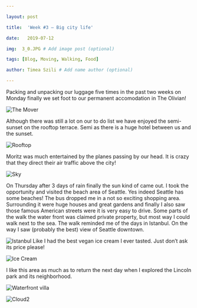 ```yaml
---

layout: post

title:  'Week #3 – Big city life'

date:   2019-07-12

img:  3_0.JPG # Add image post (optional)

tags: [Blog, Moving, Walking, Food]

author: Timea Szili # Add name author (optional)

---
```


Packing and unpacking our luggage five times in the past two weeks on Monday finally we set foot to our permanent accomodation in The Olivian!

![The Mover]({{site.baseurl}}/assets/img/3_1.JPG) 

Although there was still a lot on our to do list we have enjoyed the semi-sunset on the rooftop terrace. Semi as there is a huge hotel between us and the sunset. 

![Rooftop]({{site.baseurl}}/assets/img/3_2.JPG) 

Moritz was much entertained by the planes passing by our head. It is crazy that they direct their air traffic above the city!

![Sky]({{site.baseurl}}/assets/img/3_3.JPG) 


On Thursday after 3 days of rain finally the sun kind of came out. I took the opportunity and visited the beach area of Seattle. Yes indeed Seattle has some beaches! 
The bus dropped me in a not so exciting shopping area. Surrounding it were huge houses and great gardens and finally I also saw those famous American streets were it is very easy to drive. 
Some parts of the walk the water front was claimed private property, but most way I could walk next to the sea. The walk reminded me of the days in Istanbul. On the way I saw (probably the best) view of Seattle downtown. 

![Istanbul Like]({{site.baseurl}}/assets/img/3_4.JPG) 
I had the best vegan ice cream I ever tasted. Just don’t ask its price please!

![Ice Cream]({{site.baseurl}}/assets/img/3_5.JPG) 

I like this area as much as to return the next day when I explored the Lincoln park and its neighborhood.

![Waterfront villa]({{site.baseurl}}/assets/img/3_6.JPG) 






![Cloud2]({{site.baseurl}}/assets/img/w2_9.JPG) 
